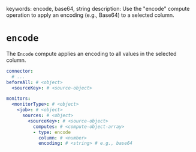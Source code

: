 keywords: encode, base64, string
description: Use the "encode" compute operation to apply an encoding (e.g., Base64) to a selected column.

# `encode`

The `Encode` compute applies an encoding to all values in the selected column.

```yaml
connector:
  # ...
beforeAll: # <object>
  <sourceKey>: # <source-object>

monitors:
  <monitorType>: # <object>
    <job>: # <object>
      sources: # <object>
        <sourceKey>: # <source-object>
          computes: # <compute-object-array>
          - type: encode
            column: # <number>
            encoding: # <string> # e.g., base64
```